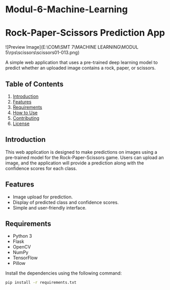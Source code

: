 # Modul-6-Machine-Learning

# Rock-Paper-Scissors Prediction App

![Preview Image](E:\COM\SMT 7\MACHINE LEARNING\MODUL 5\rps\scissors\scissors01-013.png)

A simple web application that uses a pre-trained deep learning model to predict whether an uploaded image contains a rock, paper, or scissors.

## Table of Contents
1. [Introduction](#introduction)
2. [Features](#features)
3. [Requirements](#requirements)
4. [How to Use](#how-to-use)
5. [Contributing](#contributing)
6. [License](#license)

## Introduction

This web application is designed to make predictions on images using a pre-trained model for the Rock-Paper-Scissors game. Users can upload an image, and the application will provide a prediction along with the confidence scores for each class.

## Features

- Image upload for prediction.
- Display of predicted class and confidence scores.
- Simple and user-friendly interface.

## Requirements

- Python 3
- Flask
- OpenCV
- NumPy
- TensorFlow
- Pillow

Install the dependencies using the following command:

```bash
pip install -r requirements.txt
